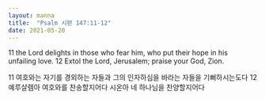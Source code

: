 ```yaml
---
layout: manna
title:  "Psalm 시편 147:11-12"
date: 2021-05-20
---
```

11 the Lord delights in those who fear him, who put their hope in his unfailing love. 12 Extol the Lord, Jerusalem; praise your God, Zion.

11 여호와는 자기를 경외하는 자들과 그의 인자하심을 바라는 자들을 기뻐하시는도다 12 예루살렘아 여호와를 찬송할지어다 시온아 네 하나님을 찬양할지어다
